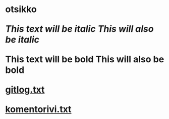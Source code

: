 <h1> otsikko

*This text will be italic*
_This will also be italic_

**This text will be bold**
__This will also be bold__



[gitlog.txt](https://github.com/stjvaini/ot-harjoitustyo/blob/master/laskarit/viikko1/gitlog.txt)

[komentorivi.txt](https://github.com/stjvaini/ot-harjoitustyo/blob/master/laskarit/viikko1/komentorivi.txt)
